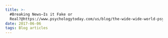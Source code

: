 ```yaml
---
title: >-
  #Breaking News—Is it Fake or
  Real?@https://www.psychologytoday.com/us/blog/the-wide-wide-world-psychology/201706/breaking-news-is-it-fake-or-real
date: 2017-06-06
tags: Blog articles
---
```

